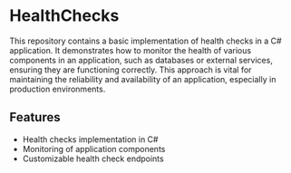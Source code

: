 # HealthChecks

This repository contains a basic implementation of health checks in a C# application. It demonstrates how to monitor the health of various components in an application, such as databases or external services, ensuring they are functioning correctly. This approach is vital for maintaining the reliability and availability of an application, especially in production environments.

## Features
- Health checks implementation in C#
- Monitoring of application components
- Customizable health check endpoints

